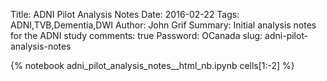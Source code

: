Title: ADNI Pilot Analysis Notes
Date: 2016-02-22
Tags: ADNI,TVB,Dementia,DWI
Author: John Grif
Summary: Initial analysis notes for the ADNI study
comments: true
Password: OCanada
slug: adni-pilot-analysis-notes

{% notebook adni_pilot_analysis_notes__html_nb.ipynb cells[1:-2] %}
